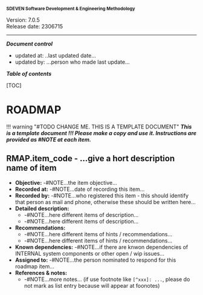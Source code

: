 <small>**SDEVEN Software Development & Engineering Methodology**</small>

Version: 7.0.5<br>
Release date: 2306715

***

***Document control***

* updated at: ..last updated date...<br>
* updated by: ...person who made last update...



***Table of contents***

[TOC]


# ROADMAP


!!! warning "#TODO CHANGE ME. THIS IS A TEMPLATE DOCUMENT"
    ___This is a template document !!! Please make a copy and use it. Instructions are provided as #NOTE at each item.___



## RMAP.item_code - ...give a hort description name of item

* **Objective:** -#NOTE...the item objective...
* **Recorded at:** -#NOTE...date of recording this item...
* **Recorded by:** -#NOTE...who registered this item - this should identify that person as mail and phone, otherwise these should be written here...
* **Detailed  description:**
    * -#NOTE...here different items of description...
    * -#NOTE...here different items of description...
* **Recommendations:**
    * -#NOTE...here different items of hints / recommendations...
    * -#NOTE...here different items of hints / recommendations...
* **Known dependencies:** -#NOTE...if there are knwon dependencies of INTERNAL system components or other open / wip issues...
* **Assigned to:** -#NOTE...the person nominated to respond for this roadmap item...
* **References & notes:**
    * -#NOTE...more notes... (if use footnote like `[^xxx]: ...`, please do not mark as list entry because will appear at foonotes)






